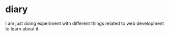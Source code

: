 # diary
I am just doing experiment with different things related to web development to learn about it.
